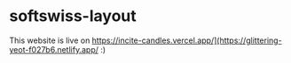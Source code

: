 # softswiss-layout
This website is live on https://incite-candles.vercel.app/](https://glittering-yeot-f027b6.netlify.app/ :)
